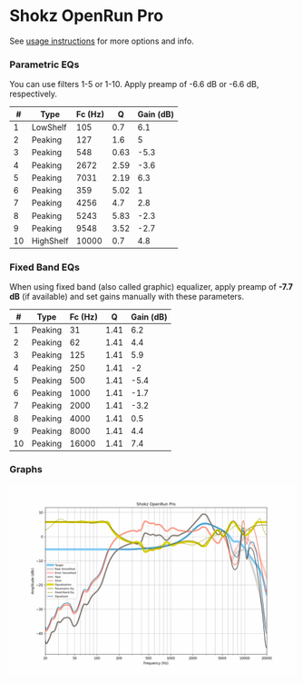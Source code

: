 # Shokz OpenRun Pro
See [usage instructions](https://github.com/jaakkopasanen/AutoEq#usage) for more options and info.

### Parametric EQs
You can use filters 1-5 or 1-10. Apply preamp of -6.6 dB or -6.6 dB, respectively.

|   # | Type      |   Fc (Hz) |    Q |   Gain (dB) |
|-----|-----------|-----------|------|-------------|
|   1 | LowShelf  |       105 | 0.7  |         6.1 |
|   2 | Peaking   |       127 | 1.6  |         5   |
|   3 | Peaking   |       548 | 0.63 |        -5.3 |
|   4 | Peaking   |      2672 | 2.59 |        -3.6 |
|   5 | Peaking   |      7031 | 2.19 |         6.3 |
|   6 | Peaking   |       359 | 5.02 |         1   |
|   7 | Peaking   |      4256 | 4.7  |         2.8 |
|   8 | Peaking   |      5243 | 5.83 |        -2.3 |
|   9 | Peaking   |      9548 | 3.52 |        -2.7 |
|  10 | HighShelf |     10000 | 0.7  |         4.8 |

### Fixed Band EQs
When using fixed band (also called graphic) equalizer, apply preamp of **-7.7 dB** (if available) and set gains manually with these parameters.

|   # | Type    |   Fc (Hz) |    Q |   Gain (dB) |
|-----|---------|-----------|------|-------------|
|   1 | Peaking |        31 | 1.41 |         6.2 |
|   2 | Peaking |        62 | 1.41 |         4.4 |
|   3 | Peaking |       125 | 1.41 |         5.9 |
|   4 | Peaking |       250 | 1.41 |        -2   |
|   5 | Peaking |       500 | 1.41 |        -5.4 |
|   6 | Peaking |      1000 | 1.41 |        -1.7 |
|   7 | Peaking |      2000 | 1.41 |        -3.2 |
|   8 | Peaking |      4000 | 1.41 |         0.5 |
|   9 | Peaking |      8000 | 1.41 |         4.4 |
|  10 | Peaking |     16000 | 1.41 |         7.4 |

### Graphs
![](./Shokz%20OpenRun%20Pro.png)
